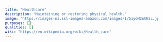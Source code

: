 ```yaml
---
title: "Healthcare"
description: "Maintaining or restoring physical health."
image: "https://images-na.ssl-images-amazon.com/images/I/51ydM2nUNsL.jpg"
purposes: []
qualities: []
wiki: "https://en.wikipedia.org/wiki/Health_care"
---
```

